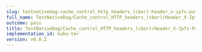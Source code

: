```yaml
---
slug: testnativedag-cache_control_http_headers_(cbor)-header_x-ipfs-path
full_name: TestNativeDag/Cache_control_HTTP_headers_(cbor)/Header_X-Ipfs-Path
outcome: pass
title: TestNativeDag/Cache_control_HTTP_headers_(cbor)/Header_X-Ipfs-Path
implementation_id: kubo-ter
version: v0.0.2
---
```


